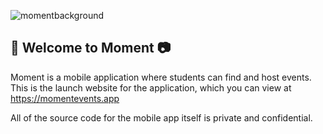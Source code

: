 ![momentbackground](https://user-images.githubusercontent.com/59634395/220264124-d6373b93-f896-40bb-85cb-686a0d859feb.png)

## 🌟 Welcome to Moment 📷

Moment is a mobile application where students can find and host events. This is the launch website for the application, which you can view at https://momentevents.app

All of the source code for the mobile app itself is private and confidential.
